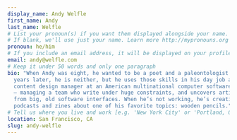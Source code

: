 ```yaml
---
display_name: Andy Welfle
first_name: Andy
last_name: Welfle
# List your pronoun(s) if you want them displayed alongside your name.
# If blank, we'll use just your name. Learn more http://mypronouns.org
pronoun: he/him
# If you include an email address, it will be displayed on your profile page
email: andy@welfle.com
# Keep it under 50 words and only one paragraph
bio: "When Andy was eight, he wanted to be a poet and a paleontologist. Thirty
  years later, he is neither, but he uses those skills in his day job as the
  content design manager at an American multinational computer software company
  — managing a team who write under huge constraints, and uncovers artifacts
  from big, old software interfaces. When he’s not working, he’s creating
  podcasts and zines about one of his favorite topics: wooden pencils."
# Tell us where you live and work [e.g. 'New York City' or 'Portland, OR']
location: San Francisco, CA
slug: andy-welfle
---
```

